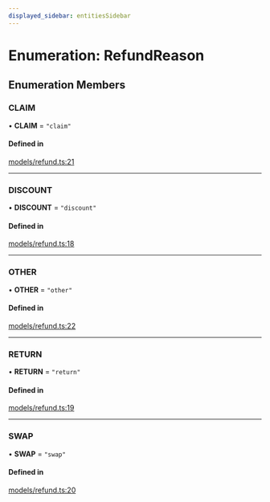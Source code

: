 ```yaml
---
displayed_sidebar: entitiesSidebar
---
```


# Enumeration: RefundReason

## Enumeration Members

### CLAIM

• **CLAIM** = ``"claim"``

#### Defined in

[models/refund.ts:21](https://github.com/medusajs/medusa/blob/33df8122b/packages/medusa/src/models/refund.ts#L21)

___

### DISCOUNT

• **DISCOUNT** = ``"discount"``

#### Defined in

[models/refund.ts:18](https://github.com/medusajs/medusa/blob/33df8122b/packages/medusa/src/models/refund.ts#L18)

___

### OTHER

• **OTHER** = ``"other"``

#### Defined in

[models/refund.ts:22](https://github.com/medusajs/medusa/blob/33df8122b/packages/medusa/src/models/refund.ts#L22)

___

### RETURN

• **RETURN** = ``"return"``

#### Defined in

[models/refund.ts:19](https://github.com/medusajs/medusa/blob/33df8122b/packages/medusa/src/models/refund.ts#L19)

___

### SWAP

• **SWAP** = ``"swap"``

#### Defined in

[models/refund.ts:20](https://github.com/medusajs/medusa/blob/33df8122b/packages/medusa/src/models/refund.ts#L20)

